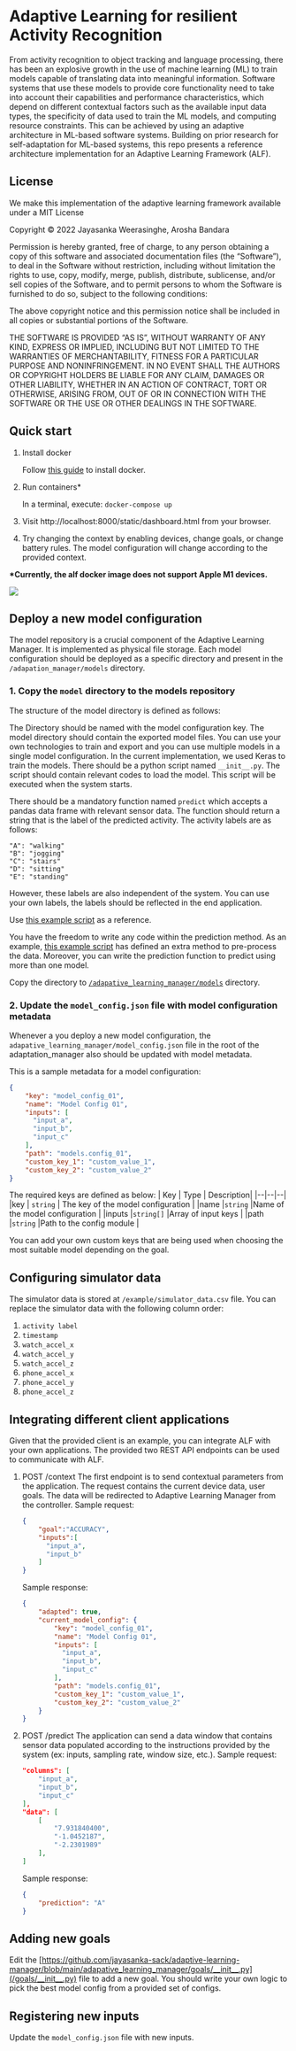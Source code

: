 # Adaptive Learning for resilient Activity Recognition

From activity recognition to object tracking and language processing, there has been an explosive growth in the use of machine learning (ML) to train models capable of translating data into meaningful information. Software systems that use these models to provide core functionality need to take into account their capabilities and performance characteristics, which depend on different contextual factors such as the available input data types, the specificity of data used to train the ML models, and computing resource constraints. This can be achieved by using an adaptive architecture in ML-based software systems. Building on prior research for self-adaptation for ML-based systems, this repo presents a reference architecture implementation for an Adaptive Learning Framework (ALF). 

## License
We make this implementation of the adaptive learning framework available under a MIT License

Copyright © 2022 Jayasanka Weerasinghe, Arosha Bandara

Permission is hereby granted, free of charge, to any person obtaining a copy of this software and associated documentation files (the “Software”), to deal in the Software without restriction, including without limitation the rights to use, copy, modify, merge, publish, distribute, sublicense, and/or sell copies of the Software, and to permit persons to whom the Software is furnished to do so, subject to the following conditions:

The above copyright notice and this permission notice shall be included in all copies or substantial portions of the Software.

THE SOFTWARE IS PROVIDED “AS IS”, WITHOUT WARRANTY OF ANY KIND, EXPRESS OR IMPLIED, INCLUDING BUT NOT LIMITED TO THE WARRANTIES OF MERCHANTABILITY, FITNESS FOR A PARTICULAR PURPOSE AND NONINFRINGEMENT. IN NO EVENT SHALL THE AUTHORS OR COPYRIGHT HOLDERS BE LIABLE FOR ANY CLAIM, DAMAGES OR OTHER LIABILITY, WHETHER IN AN ACTION OF CONTRACT, TORT OR OTHERWISE, ARISING FROM, OUT OF OR IN CONNECTION WITH THE SOFTWARE OR THE USE OR OTHER DEALINGS IN THE SOFTWARE.

## Quick start

1. Install docker

    Follow [this guide](https://docs.docker.com/get-docker/) to install docker.

2. Run containers* 

    In a terminal, execute: `docker-compose up`

3. Visit http://localhost:8000/static/dashboard.html from your browser.
4. Try changing the context by enabling devices, change goals, or change battery rules. The model configuration will change according to the provided context.

**\*Currently, the alf docker image does not support Apple M1 devices.**

**![](https://lh4.googleusercontent.com/iWctPg3bUjAo4aJqF2GJnGezpTzqjBMXRWKR3v_D0YEqC1SkE9HwGlaOqFwhBjLqngBogOEyC76xEKtbyYCTSRP-6CLNJFrUkAna-FnjT5wvIHUxMTn_irhWJmaBEMio6OjRIf4_)**

## Deploy a new model configuration
The model repository is a crucial component of the Adaptive Learning Manager. It is implemented as physical file storage. Each model configuration should be deployed as a specific directory and present in the `/adapation_manager/models` directory. 

### 1. Copy the `model` directory to the models repository 

The structure of the model directory is defined as follows:

The Directory should be named with the model configuration key. The model directory should contain the exported model files. You can use your own technologies to train and export and you can use multiple models in a single model configuration. In the current implementation, we used Keras to train the models. There should be a python script named `__init__.py`. The script should contain relevant codes to load the model. This script will be executed when the system starts.

There should be a mandatory function named `predict` which accepts a pandas data frame with relevant sensor data. The function should return a string that is the label of the predicted activity. The activity labels are as follows:
```
"A": "walking"
"B": "jogging"
"C": "stairs"
"D": "sitting"
"E": "standing"
```
However, these labels are also independent of the system. You can use your own labels, the labels should be reflected in the end application.

Use [this example script](https://github.com/jayasanka-sack/adaptive-learning-manager/blob/main/adapative_learning_manager/models/phone/__init__.py) as a reference.

You have the freedom to write any code within the prediction method. As an example, [this example script](https://github.com/jayasanka-sack/adaptive-learning-manager/blob/main/adapation_manager/models/phone/__init__.py)  has defined an extra method to pre-process the data. Moreover, you can write the prediction function to predict using more than one model.

Copy the directory to [`/adapative_learning_manager/models`](https://github.com/jayasanka-sack/adaptive-learning-manager/tree/main/adapative_learning_manager/models) directory. 

### 2. Update the `model_config.json` file with model configuration metadata

Whenever a you deploy a new model configuration, the `adapative_learning_manager/model_config.json` file in the root of the adaptation_manager also should be updated with model metadata.

This is a sample metadata for a model configuration:
```json
{
    "key": "model_config_01",
    "name": "Model Config 01",
    "inputs": [
      "input_a",
      "input_b",
      "input_c"
    ],
    "path": "models.config_01",
    "custom_key_1": "custom_value_1",
    "custom_key_2": "custom_value_2"
}
```
The required keys are defined as below:
| Key       | Type          |  Description| 
|--|--|--|
|key        | `string`      | The key of the model configuration    |
|name       |`string`       |Name of the model configuration        |
|inputs     |`string[]`     |Array of input keys                    |
|path       |`string`       |Path to the config module                    |

You can add your own custom keys that are being used when choosing the most suitable model depending on the goal.  


## Configuring simulator data

The simulator data is stored at `/example/simulator_data.csv` file. You can replace the simulator data with the following column order:


1.  `activity label`
1. `timestamp`
1.  `watch_accel_x`
1. `watch_accel_y`
1. `watch_accel_z`
1. `phone_accel_x`
1. `phone_accel_y`
1. `phone_accel_z`


## Integrating different client applications
Given that the provided client is an example, you can integrate ALF with your own applications. The provided two REST API endpoints can be used to communicate with ALF.

1. POST /context
    The first endpoint is to send contextual parameters from the application.
The request contains the current device data, user goals. The data will be redirected to Adaptive Learning Manager from the controller.
Sample request:
    ```json
    {
        "goal":"ACCURACY",
        "inputs":[
          "input_a",
          "input_b"
        ]
    }
    ```

    Sample response:
    ```json
    {
        "adapted": true,
        "current_model_config": {
            "key": "model_config_01",
            "name": "Model Config 01",
            "inputs": [
              "input_a",
              "input_b",
              "input_c"
            ],
            "path": "models.config_01",
            "custom_key_1": "custom_value_1",
            "custom_key_2": "custom_value_2"
        }
    }
    ```
2. POST /predict 
    The application can send a data window that contains sensor data populated according to the instructions provided by the system (ex: inputs, sampling rate, window size, etc.).
        Sample request: 
    ```json
    "columns": [
        "input_a",
        "input_b",
        "input_c"
    ],
    "data": [
        [
            "7.931840400",
            "-1.0452187",
            "-2.2301989"
        ],
    ]
    ```
    Sample response:
    ```json
    {
        "prediction": "A"
    }
    ```

## Adding new goals

Edit the [https://github.com/jayasanka-sack/adaptive-learning-manager/blob/main/adapative_learning_manager/goals/__init__.py](/goals/__init__.py) file to add a new goal. You should write your own logic to pick the best model config from a provided set of configs.


    
## Registering new inputs
Update the `model_config.json` file with new inputs.

